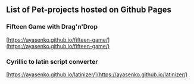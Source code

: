 ## List of Pet-projects hosted on Github Pages

### Fifteen Game with Drag'n'Drop
[https://ayasenko.github.io/fifteen-game/](https://ayasenko.github.io/fifteen-game/)

### Cyrillic to latin script converter
[https://ayasenko.github.io/latinizer/](https://ayasenko.github.io/latinizer/)
